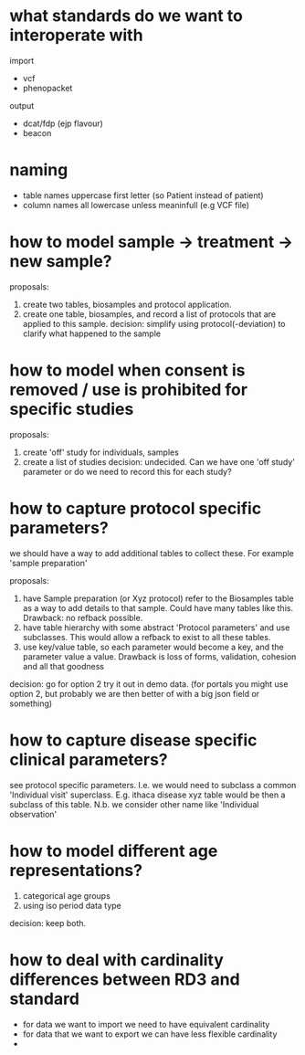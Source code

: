 # what standards do we want to interoperate with

import
- vcf
- phenopacket

output
- dcat/fdp (ejp flavour)
- beacon

# naming

- table names uppercase first letter (so Patient instead of patient)
- column names all lowercase unless meaninfull (e.g VCF file)

# how to model sample -> treatment -> new sample?

proposals:
1. create two tables, biosamples and protocol application. 
2. create one table, biosamples, and record a list of protocols that are applied to this sample.
decision: simplify using protocol(-deviation) to clarify what happened to the sample

# how to model when consent is removed / use is prohibited for specific studies

proposals:
1. create 'off' study for individuals, samples
2. create a list of studies
decision: undecided. Can we have one 'off study' parameter or do we need to record this for each study?

# how to capture protocol specific parameters?

we should have a way to add additional tables to collect these. For example 'sample preparation'

proposals:
1. have Sample preparation (or Xyz protocol) refer to the Biosamples table as a way to add details to that sample. Could have many tables like this. 
   Drawback: no refback possible.
2. have table hierarchy with some abstract 'Protocol parameters' and use subclasses. This would allow a refback to exist to all these tables.
3. use key/value table, so each parameter would become a key, and the parameter value a value. Drawback is loss of forms, validation, cohesion and all that 
   goodness

decision: go for option 2 try it out in demo data. (for portals you might use option 2, but probably we are then better of with a big json field or something)

# how to capture disease specific clinical parameters?

see protocol specific parameters. I.e. we would need to subclass a common 'Individual visit' superclass.
E.g. ithaca disease xyz table would be then a subclass of this table. 
N.b. we consider other name like 'Individual observation'

# how to model different age representations?

1. categorical age groups
2. using iso period data type

decision: keep both.

# how to deal with cardinality differences between RD3 and standard

- for data we want to import we need to have equivalent cardinality
- for data that we want to export we can have less flexible cardinality
- 